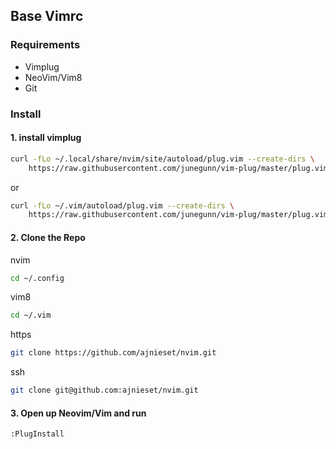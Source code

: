 ## Base Vimrc ##
### Requirements ###
* Vimplug
* NeoVim/Vim8
* Git
### Install ###
#### 1. install vimplug
```bash
curl -fLo ~/.local/share/nvim/site/autoload/plug.vim --create-dirs \
    https://raw.githubusercontent.com/junegunn/vim-plug/master/plug.vim
```
or
```bash
curl -fLo ~/.vim/autoload/plug.vim --create-dirs \
    https://raw.githubusercontent.com/junegunn/vim-plug/master/plug.vim
```

#### 2. Clone the Repo

nvim
```bash
cd ~/.config
```
vim8
```bash
cd ~/.vim
```

https
```bash
git clone https://github.com/ajnieset/nvim.git
```

ssh
```bash
git clone git@github.com:ajnieset/nvim.git
```


#### 3. Open up Neovim/Vim and run 
`:PlugInstall`
